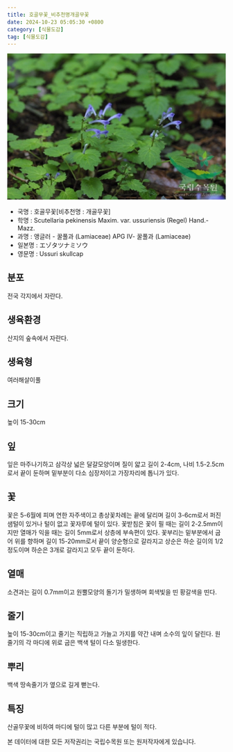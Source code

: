 ```yaml
---
title: 호골무꽃_비추천명개골무꽃
date: 2024-10-23 05:05:30 +0800
category: [식물도감]
tag: [식물도감]
---
```




![호골무꽃[비추천명 : 개골무꽃]](/assets/img/fileUpload/plants/basic/Labiatae/Scutellaria/15709/1_th2.JPG)
- 국명 : 호골무꽃[비추천명 : 개골무꽃]
- 학명 : Scutellaria pekinensis Maxim. var. ussuriensis (Regel) Hand.-Mazz.
- 과명 : 앵글러 - 꿀풀과 (Lamiaceae) APG Ⅳ- 꿀풀과 (Lamiaceae)
- 일본명 : エゾタツナミソウ
- 영문명 : Ussuri skullcap


## 분포
전국 각지에서 자란다.
## 생육환경
산지의 숲속에서 자란다.
## 생육형
여러해살이풀
## 크기
높이 15-30cm
## 잎
잎은 마주나기하고 삼각상 넓은 달걀모양이며 질이 얇고 길이 2-4cm, 나비 1.5-2.5cm로서 끝이 둔하며 밑부분이 다소 심장저이고 가장자리에 톱니가 있다.
## 꽃
꽃은 5-6월에 피며 연한 자주색이고 총상꽃차례는 끝에 달리며 길이 3-6cm로서 퍼진 샘털이 있거나 털이 없고 꽃자루에 털이 있다. 꽃받침은 꽃이 필 때는 길이 2-2.5mm이지만 열매가 익을 때는 길이 5mm로서 상층에 부속편이 있다. 꽃부리는 밑부분에서 굽어 위를 향하며 길이 15-20mm로서 끝이 양순형으로 갈라지고 상순은 하순 길이의 1/2정도이며 하순은 3개로 갈라지고 모두 끝이 둔하다.
## 열매
소견과는 길이 0.7mm이고 원뿔모양의 돌기가 밀생하며 회색빛을 띤 황갈색을 띤다.
## 줄기
높이 15-30cm이고 줄기는 직립하고 가늘고 가지를 약간 내며 소수의 잎이 달린다. 원줄기의 각 마디에 위로 굽은 백색 털이 다소 밀생한다.
## 뿌리
백색 땅속줄기가 옆으로 길게 뻗는다.
## 특징
산골무꽃에 비하여 마디에 털이 많고 다른 부분에 털이 적다.






본 데이터에 대한 모든 저작권리는 국립수목원 또는 원저작자에게 있습니다.
